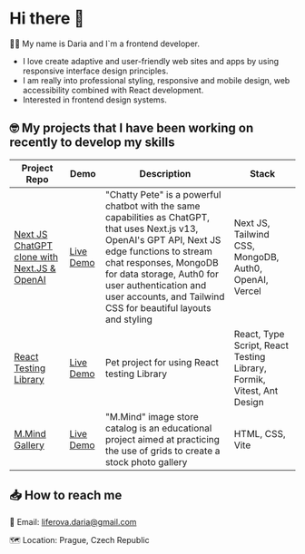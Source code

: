 <!--
**dliferova/dliferova** is a ✨ _special_ ✨ repository because its `README.md` (this file) appears on your GitHub profile.
-->

# Hi there 👋

:woman_technologist: My name is Daria and I`m a frontend developer.

+ I love create adaptive and user-friendly web sites and apps by using responsive interface design principles.
+ I am really into professional styling, responsive and mobile design, web accessibility combined with React development.
+ Interested in frontend design systems.

## :nerd_face: My projects that I have been working on recently to develop my skills
| Project Repo | Demo | Description | Stack
| -- | -- | -- | -- |
| [Next JS ChatGPT clone with Next.JS & OpenAI](https://github.com/dliferova/nextjs-chatgpt) | [Live Demo]() |  "Chatty Pete" is a powerful chatbot with the same capabilities as ChatGPT, that uses Next.js v13, OpenAI's GPT API, Next JS edge functions to stream chat responses, MongoDB for data storage, Auth0 for user authentication and user accounts, and Tailwind CSS for beautiful layouts and styling | Next JS, Tailwind CSS, MongoDB, Auth0, OpenAI, Vercel
| [React Testing Library]() | [Live Demo]() | Pet project for using React testing Library | React, Type Script, React Testing Library, Formik, Vitest, Ant Design
| [M.Mind Gallery](https://github.com/dliferova/advanced-grid-case) | [Live Demo](https://main--tubular-hamster-122d12.netlify.app) | "M.Mind" image store catalog is an educational project aimed at practicing the use of grids to create a stock photo gallery | HTML, CSS, Vite




## :inbox_tray: How to reach me

:email: Email: liferova.daria@gmail.com

:world_map: Location: Prague, Сzech Republic

